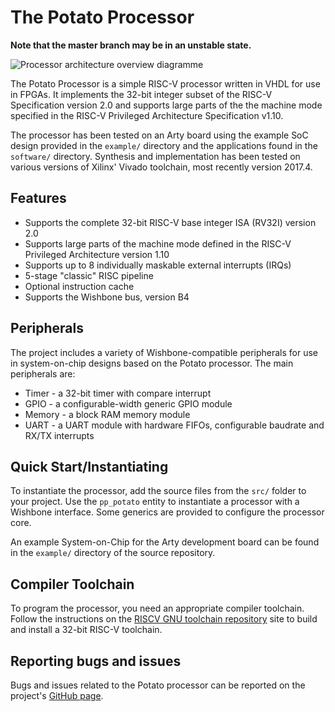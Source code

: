 # The Potato Processor

**Note that the master branch may be in an unstable state.**

![Processor architecture overview diagramme](https://github.com/skordal/potato/blob/master/docs/diagram.png?raw=true)

The Potato Processor is a simple RISC-V processor written in VHDL for use in FPGAs. It implements the 32-bit integer subset
of the RISC-V Specification version 2.0 and supports large parts of the the machine mode specified in the RISC-V Privileged
Architecture Specification v1.10.

The processor has been tested on an Arty board using the example SoC design provided in the `example/` directory
and the applications found in the `software/` directory. Synthesis and implementation has been tested on various versions
of Xilinx' Vivado toolchain, most recently version 2017.4.

## Features

* Supports the complete 32-bit RISC-V base integer ISA (RV32I) version 2.0
* Supports large parts of the machine mode defined in the RISC-V Privileged Architecture version 1.10
* Supports up to 8 individually maskable external interrupts (IRQs)
* 5-stage "classic" RISC pipeline
* Optional instruction cache
* Supports the Wishbone bus, version B4

## Peripherals

The project includes a variety of Wishbone-compatible peripherals for use in system-on-chip designs based on the Potato processor.
The main peripherals are:

* Timer - a 32-bit timer with compare interrupt
* GPIO - a configurable-width generic GPIO module
* Memory - a block RAM memory module
* UART - a UART module with hardware FIFOs, configurable baudrate and RX/TX interrupts

## Quick Start/Instantiating

To instantiate the processor, add the source files from the `src/` folder to your project. Use the `pp_potato`
entity to instantiate a processor with a Wishbone interface. Some generics are provided to configure the processor core.

An example System-on-Chip for the Arty development board can be found in the `example/` directory of the source repository.

## Compiler Toolchain

To program the processor, you need an appropriate compiler toolchain. Follow the instructions on the
[RISCV GNU toolchain repository](https://github.com/riscv/riscv-gnu-toolchain) site to build and install a 32-bit RISC-V toolchain.

## Reporting bugs and issues

Bugs and issues related to the Potato processor can be reported on the project's [GitHub page](https://github.com/skordal/potato).

